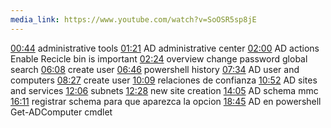 ```yaml
---
media_link: https://www.youtube.com/watch?v=SoOSR5sp8jE
---
```

[00:44](https://www.youtube.com/watch?t=44&v=SoOSR5sp8jE)
administrative tools
[01:21](https://www.youtube.com/watch?t=81&v=SoOSR5sp8jE)
AD administrative center
[02:00](https://www.youtube.com/watch?t=120&v=SoOSR5sp8jE)
AD actions
Enable Recicle bin is important
[02:24](https://www.youtube.com/watch?t=144&v=SoOSR5sp8jE)
overview
change password
global search
[06:08](https://www.youtube.com/watch?t=368&v=SoOSR5sp8jE)
create user
[06:46](https://www.youtube.com/watch?t=406&v=SoOSR5sp8jE)
powershell history
[07:34](https://www.youtube.com/watch?t=454&v=SoOSR5sp8jE)
AD user and computers
[08:27](https://www.youtube.com/watch?t=507&v=SoOSR5sp8jE)
create user
[10:09](https://www.youtube.com/watch?t=609&v=SoOSR5sp8jE)
relaciones de confianza
[10:52](https://www.youtube.com/watch?t=652&v=SoOSR5sp8jE)
AD sites and services
[12:06](https://www.youtube.com/watch?t=726&v=SoOSR5sp8jE)
subnets
[12:28](https://www.youtube.com/watch?t=748&v=SoOSR5sp8jE)
new site creation
[14:05](https://www.youtube.com/watch?t=845&v=SoOSR5sp8jE)
AD schema
mmc
[16:11](https://www.youtube.com/watch?t=971&v=SoOSR5sp8jE)
registrar schema para que aparezca la opcion
[18:45](https://www.youtube.com/watch?t=1125&v=SoOSR5sp8jE)
AD en powershell
Get-ADComputer cmdlet
